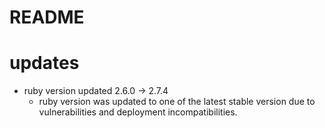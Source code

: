 # README

# updates
- ruby version updated 2.6.0 -> 2.7.4
  - ruby version was updated to one of the latest stable version due to vulnerabilities and deployment incompatibilities.
